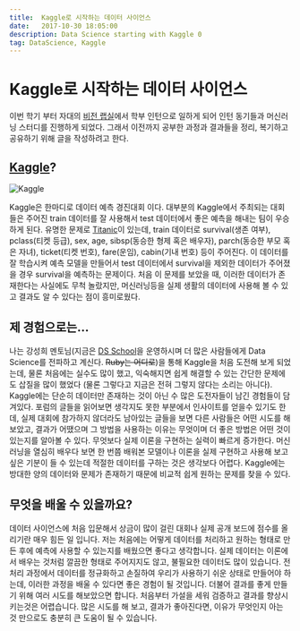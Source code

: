 ```yaml
---
title:  Kaggle로 시작하는 데이터 사이언스
date:   2017-10-30 18:05:00
description: Data Science starting with Kaggle 0
tag: DataScience, Kaggle
---
```


# Kaggle로 시작하는 데이터 사이언스

이번 학기 부터 자대의 [비전 랩실](cvlab.hanyang.ac.kr)에서 학부 인턴으로 일하게 되어 인턴 동기들과 머신러닝 스터디를 진행하게 되었다. 그래서 이전까지 공부한 과정과 결과들을 정리, 복기하고 공유하기 위해 글을 작성하려고 한다.


## [Kaggle](https://www.kaggle.com)?

![Kaggle](https://drive.google.com/uc?id=0BwQhFb-IfuTFQ01feDBLVjJ5NTg)

Kaggle은 한마디로 데이터 예측 경진대회 이다. 대부분의 Kaggle에서 주최되는 대회들은 주어진 train 데이터를 잘 사용해서 test 데이터에서 좋은 예측을 해내는 팀이 우승하게 된다. 유명한 문제로 [Titanic](https://www.kaggle.com/c/titanic)이 있는데, train 데이터로 survival(생존 여부), pclass(티켓 등급), sex, age, sibsp(동승한 형제 혹은 배우자), parch(동승한 부모 혹은 자녀), ticket(티켓 번호), fare(운임), cabin(기내 번호) 등이 주어진다. 이 데이터를 잘 학습시켜 예측 모델을 만들어서 test 데이터에서 survival을 제외한 데이터가 주어졌을 경우 survival을 예측하는 문제이다. 처음 이 문제를 보았을 때, 이러한 데이터가 존재한다는 사실에도 무척 놀랐지만, 머신러닝등을 실제 생활의 데이터에 사용해 볼 수 있고 결과도 알 수 있다는 점이 흥미로웠다.

## 제 경험으로는...

나는 강성희 멘토님(지금은 [DS School](https://dsschool.co.kr/)을 운영하시며 더 많은 사람들에게 Data Science를 전파하고 계신다. ~~Ruby는 어디로~~)을 통해 Kaggle을 처음 도전해 보게 되었는데, 물론 처음에는 실수도 많이 했고, 익숙해지면 쉽게 해결할 수 있는 간단한 문제에도 삽질을 많이 했었다 (물론 그렇다고 지금은 전혀 그렇지 않다는 소리는 아니다). Kaggle에는 단순히 데이터만 존재하는 것이 아닌 수 많은 도전자들이 남긴 경험들이 담겨있다. 포럼의 글들을 읽어보면 생각지도 못한 부분에서 인사이트를 얻을수 있기도 한데, 실제 대회에 참가하지 않더라도 남아있는 글들을 보면 다른 사람들은 어떤 시도를 해보았고, 결과가 어땠으며 그 방법을 사용하는 이유는 무엇이며 더 좋은 방법은 어떤 것이 있는지를 알아볼 수 있다. 무엇보다 실제 이론을 구현하는 실력이 빠르게 증가한다. 머신러닝을 열심히 배우다 보면 한 번쯤 배워본 모델이나 이론을 실제 구현하고 사용해 보고 싶은 기분이 들 수 있는데 적절한 데이터를 구하는 것은 생각보다 어렵다. Kaggle에는 방대한 양의 데이터와 문제가 존재하기 때문에 비교적 쉽게 원하는 문제를 찾을 수 있다.


## 무엇을 배울 수 있을까요?

데이터 사이언스에 처음 입문해서 상금이 많이 걸린 대회나 실제 공개 보드에 점수를 올리기란 매우 힘든 일 입니다. 저는 처음에는 어떻게 데이터를 처리하고 원하는 형태로 만든 후에 예측에 사용할 수 있는지를 배웠으면 좋다고 생각합니다. 실제 데이터는 이론에서 배우는 것처럼 깔끔한 형태로 주어지지도 않고, 불필요한 데이터도 많이 있습니다. 전처리 과정에서 데이터를 정규화하고 손질하여 우리가 사용하기 쉬운 상태로 만들어야 하는데, 이러한 과정을 배울 수 있다면 좋은 경험이 될 것입니다. 더불어 결과를 좋게 만들기 위해 여러 시도를 해보았으면 합니다. 처음부터 가설을 세워 검증하고 결과를 향상시키는것은 어렵습니다. 많은 시도를 해 보고, 결과가 좋아진다면, 이유가 무엇인지 아는 것 만으로도 충분히 큰 도움이 될 수 있습니다.
